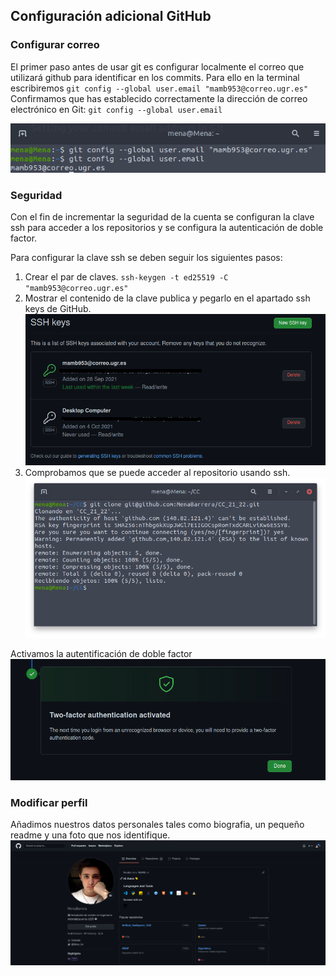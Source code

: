 ## Configuración adicional GitHub

### Configurar correo
El primer paso antes de usar git es configurar localmente el correo que utilizará github para identificar en los commits. Para ello en la terminal escribiremos
`git config --global user.email "mamb953@correo.ugr.es"` 
Confirmamos que has establecido correctamente la dirección de correo electrónico en Git:
`git config --global user.email` 

![img](https://github.com/MenaBarrera/CC_21_22/blob/main/documentacion/img/correo_git.png)
### Seguridad
Con el fin de incrementar la seguridad de la cuenta se configuran la clave ssh para acceder a los repositorios y se configura la autenticación de doble factor.

Para configurar la clave ssh se deben seguir los siguientes pasos:
1. Crear el par de claves. `ssh-keygen -t ed25519 -C "mamb953@correo.ugr.es" `
2. Mostrar el contenido de la clave publica y pegarlo en el apartado ssh keys de GitHub. ![img](https://github.com/MenaBarrera/CC_21_22/blob/main/documentacion/img/ssh_github.png)
3. Comprobamos que se puede acceder al repositorio usando ssh.
![img](https://raw.githubusercontent.com/MenaBarrera/CC_21_22/main/documentacion/img/clone%20ssh.png)

Activamos la autentificación de doble factor
![img](https://github.com/MenaBarrera/CC_21_22/blob/main/documentacion/img/2factor.png)


### Modificar perfil
Añadimos nuestros datos personales tales como biografia, un pequeño readme y una foto que nos identifique.
![img](https://github.com/MenaBarrera/CC_21_22/blob/main/documentacion/img/perfil.png)

